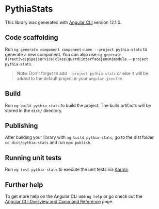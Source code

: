 # PythiaStats

This library was generated with [Angular CLI](https://github.com/angular/angular-cli) version 12.1.0.

## Code scaffolding

Run `ng generate component component-name --project pythia-stats` to generate a new component. You can also use `ng generate directive|pipe|service|class|guard|interface|enum|module --project pythia-stats`.
> Note: Don't forget to add `--project pythia-stats` or else it will be added to the default project in your `angular.json` file. 

## Build

Run `ng build pythia-stats` to build the project. The build artifacts will be stored in the `dist/` directory.

## Publishing

After building your library with `ng build pythia-stats`, go to the dist folder `cd dist/pythia-stats` and run `npm publish`.

## Running unit tests

Run `ng test pythia-stats` to execute the unit tests via [Karma](https://karma-runner.github.io).

## Further help

To get more help on the Angular CLI use `ng help` or go check out the [Angular CLI Overview and Command Reference](https://angular.io/cli) page.

